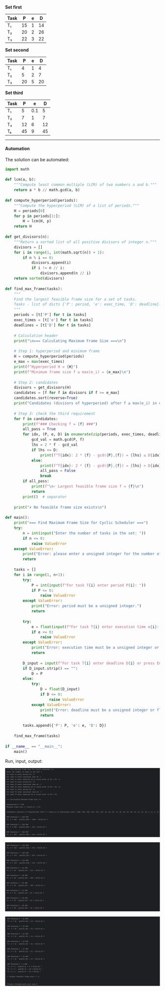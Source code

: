 **Set first**

| **Task** | **P** | **e** | **D** |
| -------- | ----- | ----- | ----- |
| T₁       | 15    | 1     | 14    |
| T₂       | 20    | 2     | 26    |
| T₃       | 22    | 3     | 22    |

**Set second**

| **Task** | **P** | **e** | **D** |
| -------- | ----- | ----- | ----- |
| T₁       | 4     | 1     | 4     |
| T₂       | 5     | 2     | 7     |
| T₃       | 20    | 5     | 20    |

**Set third**

| **Task** | **P** | **e** | **D** |
| -------- | ----- | ----- | ----- |
| T₁       | 5     | 0.1   | 5     |
| T₂       | 7     | 1     | 7     |
| T₃       | 12    | 6     | 12    |
| T₄       | 45    | 9     | 45    |

---

#### Automation

The solution can be automated:

```python
import math

def lcm(a, b):
    """Compute least common multiple (LCM) of two numbers a and b."""
    return a * b // math.gcd(a, b)

def compute_hyperperiod(periods):
    """Compute the hyperperiod (LCM) of a list of periods."""
    H = periods[0]
    for p in periods[1:]:
        H = lcm(H, p)
    return H

def get_divisors(n):
    """Return a sorted list of all positive divisors of integer n."""
    divisors = []
    for i in range(1, int(math.sqrt(n)) + 1):
        if n % i == 0:
            divisors.append(i)
            if i != n // i:
                divisors.append(n // i)
    return sorted(divisors)

def find_max_frame(tasks):
    """
    Find the largest feasible frame size for a set of tasks.
    Tasks - list of dicts {'P': period, 'e': exec_time, 'D': deadline}.
    """
    periods = [t['P'] for t in tasks]
    exec_times = [t['e'] for t in tasks]
    deadlines = [t['D'] for t in tasks]

    # Calculation header
    print("\n=== Calculating Maximum Frame Size ===\n")

    # Step 1: hyperperiod and minimum frame
    H = compute_hyperperiod(periods)
    e_max = max(exec_times)
    print(f"Hyperperiod H = {H}")
    print(f"Minimum frame size f ≥ max(e_i) = {e_max}\n")

    # Step 2: candidates
    divisors = get_divisors(H)
    candidates = [f for f in divisors if f >= e_max]
    candidates.sort(reverse=True)
    print("Candidates (divisors of hyperperiod) after f ≥ max(e_i) in descending order:", candidates, "\n")

    # Step 3: check the third requirement
    for f in candidates:
        print(f"### Checking f = {f} ###")
        all_pass = True
        for idx, (P, e, D) in enumerate(zip(periods, exec_times, deadlines), start=1):
            gcd_val = math.gcd(P, f)
            lhs = 2 * f - gcd_val
            if lhs <= D:
                print(f"T{idx}: 2 * {f} - gcd({P},{f}) = {lhs} ≤ D{idx}({D}) ✓")
            else:
                print(f"T{idx}: 2 * {f} - gcd({P},{f}) = {lhs} > D{idx}({D}) ✗")
                all_pass = False
                break
        if all_pass:
            print(f"\n✓ Largest feasible frame size f = {f}\n")
            return
        print()  # separator

    print("✗ No feasible frame size exists\n")

def main():
    print("=== Find Maximum Frame Size for Cyclic Scheduler ===")
    try:
        n = int(input("Enter the number of tasks in the set: "))
        if n <= 0:
            raise ValueError
    except ValueError:
        print("Error: please enter a unsigned integer for the number of tasks.")
        return

    tasks = []
    for i in range(1, n+1):
        try:
            P = int(input(f"For task T{i} enter period P{i}: "))
            if P <= 0:
                raise ValueError
        except ValueError:
            print("Error: period must be a unsigned integer.")
            return

        try:
            e = float(input(f"For task T{i} enter execution time e{i}: "))
            if e <= 0:
                raise ValueError
        except ValueError:
            print("Error: execution time must be a unsigned integer or floating point.")
            return

        D_input = input(f"For task T{i} enter deadline D{i} or press Enter if D{i} = P{i}: ")
        if D_input.strip() == "":
            D = P
        else:
            try:
                D = float(D_input)
                if D <= 0:
                    raise ValueError
            except ValueError:
                print("Error: deadline must be a unsigned integer or floating point.")
                return

        tasks.append({'P': P, 'e': e, 'D': D})

    find_max_frame(tasks)

if __name__ == "__main__":
    main()
```

Run, input, output:

![Freehand Drawing.svg](assets/06.cyclicSchedulerEN1.png)

![Freehand Drawing.svg](assets/07.cyclicSchedulerEN2.png)

![Freehand Drawing.svg](assets/08.cyclicSchedulerEN3.png)
